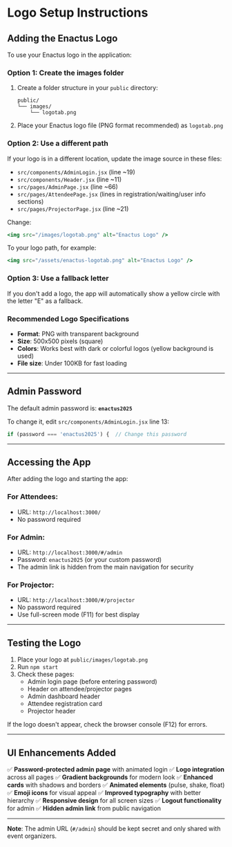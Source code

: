 # Logo Setup Instructions

## Adding the Enactus Logo

To use your Enactus logo in the application:

### Option 1: Create the images folder

1. Create a folder structure in your `public` directory:
   ```
   public/
   └── images/
       └── logotab.png
   ```

2. Place your Enactus logo file (PNG format recommended) as `logotab.png`

### Option 2: Use a different path

If your logo is in a different location, update the image source in these files:

- `src/components/AdminLogin.jsx` (line ~19)
- `src/components/Header.jsx` (line ~11)
- `src/pages/AdminPage.jsx` (line ~66)
- `src/pages/AttendeePage.jsx` (lines in registration/waiting/user info sections)
- `src/pages/ProjectorPage.jsx` (line ~21)

Change:
```jsx
<img src="/images/logotab.png" alt="Enactus Logo" />
```

To your logo path, for example:
```jsx
<img src="/assets/enactus-logotab.png" alt="Enactus Logo" />
```

### Option 3: Use a fallback letter

If you don't add a logo, the app will automatically show a yellow circle with the letter "E" as a fallback.

### Recommended Logo Specifications

- **Format**: PNG with transparent background
- **Size**: 500x500 pixels (square)
- **Colors**: Works best with dark or colorful logos (yellow background is used)
- **File size**: Under 100KB for fast loading

---

## Admin Password

The default admin password is: **`enactus2025`**

To change it, edit `src/components/AdminLogin.jsx` line 13:

```javascript
if (password === 'enactus2025') {  // Change this password
```

---

## Accessing the App

After adding the logo and starting the app:

### For Attendees:
- URL: `http://localhost:3000/`
- No password required

### For Admin:
- URL: `http://localhost:3000/#/admin`
- Password: `enactus2025` (or your custom password)
- The admin link is hidden from the main navigation for security

### For Projector:
- URL: `http://localhost:3000/#/projector`
- No password required
- Use full-screen mode (F11) for best display

---

## Testing the Logo

1. Place your logo at `public/images/logotab.png`
2. Run `npm start`
3. Check these pages:
   - Admin login page (before entering password)
   - Header on attendee/projector pages
   - Admin dashboard header
   - Attendee registration card
   - Projector header

If the logo doesn't appear, check the browser console (F12) for errors.

---

## UI Enhancements Added

✅ **Password-protected admin page** with animated login
✅ **Logo integration** across all pages
✅ **Gradient backgrounds** for modern look
✅ **Enhanced cards** with shadows and borders
✅ **Animated elements** (pulse, shake, float)
✅ **Emoji icons** for visual appeal
✅ **Improved typography** with better hierarchy
✅ **Responsive design** for all screen sizes
✅ **Logout functionality** for admin
✅ **Hidden admin link** from public navigation

---

**Note**: The admin URL (`#/admin`) should be kept secret and only shared with event organizers.
